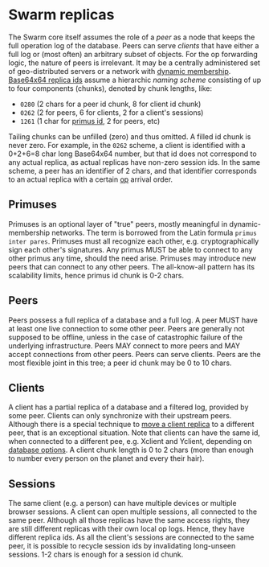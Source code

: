 # Swarm replicas

The Swarm core itself assumes the role of a *peer* as a node that keeps the full operation log of the database.
Peers can serve *clients* that have either a full log or (most often) an arbitrary subset of objects.
For the op forwarding logic, the nature of peers is irrelevant.
It may be a centrally administered set of geo-distributed servers or a network with [dynamic membership](peerage.md).
[Base64x64 replica ids](stamp.md) assume a hierarchic *naming scheme* consisting of up to four components (chunks), denoted by chunk lengths, like:
* `0280` (2 chars for a peer id chunk, 8 for client id chunk)
* `0262` (2 for peers, 6 for clients, 2 for a client's sessions)
* `1261` (1 char for [primus id](peerage.md), 2 for peers, etc)

Tailing chunks can be unfilled (zero) and thus omitted.
A filled id chunk is never zero.
For example, in the `0262` scheme, a client is identified with a 0+2+6=8 char long Base64x64 number, but that id does not correspond to any actual replica, as actual replicas have non-zero session ids.
In the same scheme, a peer has an identifier of 2 chars, and that identifier corresponds to an actual replica with a certain [op](op.md) arrival order.

## Primuses

Primuses is an optional layer of "true" peers, mostly meaningful in dynamic-membership networks.
The term is borrowed from the Latin formula `primus inter pares`.
Primuses must all recognize each other, e.g. cryptographically sign each other's signatures.
Any primus MUST be able to connect to any other primus any time, should the need arise.
Primuses may introduce new peers that can connect to any other peers.
The all-know-all pattern has its scalability limits, hence primus id chunk is 0-2 chars.

## Peers

Peers possess a full replica of a database and a full log.
A peer MUST have at least one live connection to some other peer.
Peers are generally not supposed to be offline, unless in the case of catastrophic failure of the underlying infrastructure.
Peers MAY connect to more peers and MAY accept connections from other peers.
Peers can serve clients.
Peers are the most flexible joint in this tree; a peer id chunk may be 0 to 10 chars.

## Clients

A client has a partial replica of a database and a filtered log, provided by some peer.
Clients can only synchronize with their upstream peers.
Although there is a special technique to [move a client replica](handover.md) to a different peer, that is an exceptional situation.
Note that clients can have the same id, when connected to a different pee, e.g. Xclient and Yclient, depending on [database options](options.md).
A client chunk length is 0 to 2 chars (more than enough to number every person on the planet and every their hair).

## Sessions

The same client (e.g. a person) can have multiple devices or multiple browser sessions.
A client can open multiple sessions, all connected to the same peer.
Although all those replicas have the same access rights, they are still different replicas with their own local op logs.
Hence, they have different replica ids.
As all the client's sessions are connected to the same peer, it is possible to recycle session ids by invalidating long-unseen sessions.
1-2 chars is enough for a session id chunk.
